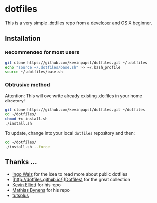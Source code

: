 dotfiles
========

This is a very simple .dotfiles repo from a [developer](https://gist.github.com/kevinpapst/24e251a5bf3a01174a231e8eeb13d6cd) 
and OS X beginner. 

## Installation

### Recommended for most users

```bash
git clone https://github.com/kevinpapst/dotfiles.git ~/.dotfiles
echo "source ~/.dotfiles/base.sh" >> ~/.bash_profile
source ~/.dotfiles/base.sh
```

### Obtrusive method

Attention: This will overwrite already existing .dotfiles in your home directory!
```bash
git clone https://github.com/kevinpapst/dotfiles.git ~/dotfiles
cd ~/dotfiles/
chmod +x install.sh
./install.sh
```

To update, change into your local `dotfiles` repository and then:

```bash
cd ~/dotfiles/
./install.sh --force
```

## Thanks ...

* [Ingo Walz](https://github.com/iwalz/) for the idea to read more about public dotfiles
* [http://dotfiles.github.io/](Dotfiles) for the great collection
* [Kevin Elliott](https://github.com/kevinelliott/.dotfiles) for his repo
* [Mathias Bynens](https://github.com/mathiasbynens/dotfiles) for his repo
* [tutsplus](http://net.tutsplus.com/tutorials/tools-and-tips/setting-up-a-mac-dev-machine-from-zero-to-hero-with-dotfiles/)


